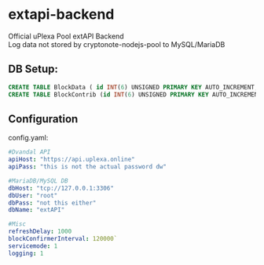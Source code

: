 # extapi-backend
Official uPlexa Pool extAPI Backend  
Log data not stored by cryptonote-nodejs-pool to MySQL/MariaDB

## DB Setup:
```sql
CREATE TABLE BlockData ( id INT(6) UNSIGNED PRIMARY KEY AUTO_INCREMENT, height INT UNSIGNED, hash CHAR(64), totalScore BIGINT UNSIGNED, timestamp BIGINT unsigned, reward INT unsigned, finder VARCHAR(32), confirmHeight INT UNSIGNED, confirmed TINYINT DEFAULT 0 );
CREATE TABLE BlockContrib (id INT(6) UNSIGNED PRIMARY KEY AUTO_INCREMENT, address CHAR(98), score INT UNSIGNED, blockID INT UNSIGNED );
```

## Configuration
config.yaml:
```yaml
#Dvandal API
apiHost: "https://api.uplexa.online"
apiPass: "this is not the actual password dw"

#MariaDB/MySQL DB
dbHost: "tcp://127.0.0.1:3306"
dbUser: "root"
dbPass: "not this either"
dbName: "extAPI"

#Misc
refreshDelay: 1000
blockConfirmerInterval: 120000`
servicemode: 1
logging: 1
```
